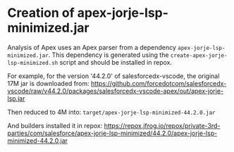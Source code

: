 # Creation of apex-jorje-lsp-minimized.jar

Analysis of Apex uses an Apex parser from a dependency `apex-jorje-lsp-minimized.jar`.
This dependency is generated using the `create-apex-jorje-lsp-minimized.sh` script and should be installed in repox.

For example, for the version '44.2.0' of salesforcedx-vscode, the original 17M jar is downloaded from:
https://github.com/forcedotcom/salesforcedx-vscode/raw/v44.2.0/packages/salesforcedx-vscode-apex/out/apex-jorje-lsp.jar

Then reduced to 4M into:
`target/apex-jorje-lsp-minimized-44.2.0.jar`

And builders installed it in repox:
https://repox.jfrog.io/repox/private-3rd-parties/com/salesforce/apex-jorje-lsp-minimized/44.2.0/apex-jorje-lsp-minimized-44.2.0.jar
